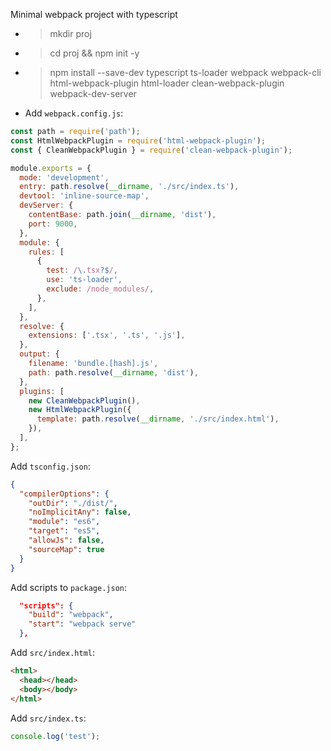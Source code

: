 Minimal webpack project with typescript

- > mkdir proj
- > cd proj && npm init -y
- > npm install --save-dev typescript ts-loader webpack webpack-cli html-webpack-plugin html-loader clean-webpack-plugin webpack-dev-server
- Add `webpack.config.js`:

```javascript
const path = require('path');
const HtmlWebpackPlugin = require('html-webpack-plugin');
const { CleanWebpackPlugin } = require('clean-webpack-plugin');

module.exports = {
  mode: 'development',
  entry: path.resolve(__dirname, './src/index.ts'),
  devtool: 'inline-source-map',
  devServer: {
    contentBase: path.join(__dirname, 'dist'),
    port: 9000,
  },
  module: {
    rules: [
      {
        test: /\.tsx?$/,
        use: 'ts-loader',
        exclude: /node_modules/,
      },
    ],
  },
  resolve: {
    extensions: ['.tsx', '.ts', '.js'],
  },
  output: {
    filename: 'bundle.[hash].js',
    path: path.resolve(__dirname, 'dist'),
  },
  plugins: [
    new CleanWebpackPlugin(),
    new HtmlWebpackPlugin({
      template: path.resolve(__dirname, './src/index.html'),
    }),
  ],
};

```

Add `tsconfig.json`:

```json
{
  "compilerOptions": {
    "outDir": "./dist/",
    "noImplicitAny": false,
    "module": "es6",
    "target": "es5",
    "allowJs": false,
    "sourceMap": true
  }
}
```

Add scripts to `package.json`:

```json
  "scripts": {
    "build": "webpack",
    "start": "webpack serve"
  },
```

Add `src/index.html`:

```html
<html>
  <head></head>
  <body></body>
</html>
```

Add `src/index.ts`:

```typescript
console.log('test');
```
